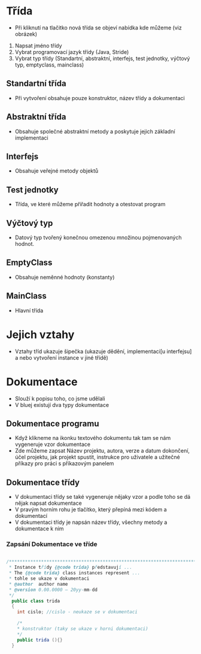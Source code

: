 # Třída
* Při kliknutí na tlačitko nová třída se objeví nabídka kde můžeme (viz obrázek)
 1. Napsat jméno třídy
 1. Vybrat programovací jazyk třídy (Java, Stride)
 1. Vybrat typ třídy (Standartní, abstraktní, interfejs, test jednotky, výčtový typ, emptyclass, mainclass)
 
## Standartní třída
* Při vytvoření obsahuje pouze konstruktor, název třídy a dokumentaci

## Abstraktní třída
* Obsahuje společné abstraktní metody a poskytuje jejich základní implementaci

## Interfejs
* Obsahuje veřejné metody objektů

## Test jednotky
* Třída, ve které můžeme přiřadit hodnoty a otestovat program

## Výčtový typ
* Datový typ tvořený konečnou omezenou množinou pojmenovaných hodnot.

## EmptyClass
* Obsahuje neměnné hodnoty (konstanty)

## MainClass
* Hlavní třída

# Jejich vztahy
* Vztahy tříd ukazuje šipečka (ukazuje dědění, implementaci[u interfejsu] a nebo vytvoření instance v jiné třídě)

# Dokumentace
* Slouží k popisu toho, co jsme udělali
* V bluej existují dva typy dokumentace

## Dokumentace programu
* Když klikneme na ikonku textového dokumentu tak tam se nám vygeneruje vzor dokumentace
* Zde můžeme zapsat Název projektu, autora, verze a datum dokončení, účel projektu, jak projekt spustit, instrukce pro uživatele a užitečné příkazy pro práci s příkazovým panelem

## Dokumentace třídy
* V dokumentaci třídy se také vygeneruje nějaky vzor a podle toho se dá nějak napsat dokumentace
* V pravým horním rohu je tlačítko, který přepíná mezi kódem a dokumentací
* V dokumentaci třídy je napsán název třídy, všechny metody a dokumentace k nim

### Zapsání Dokumentace ve tříde
```java

/*******************************************************************************
 * Instance třídy {@code trida} představují ...
 * The {@code trida} class instances represent ...
 * tohle se ukaze v dokumentaci
 * @author  author name
 * @version 0.00.0000 — 20yy-mm-dd
 */ 
  public class trida
  {
    int cislo; //cislo - neukaze se v dokumentaci
    
    /*
    * konstruktor (taky se ukaze v horni dokumentaci)
    */
    public trida (){}
  }
```
